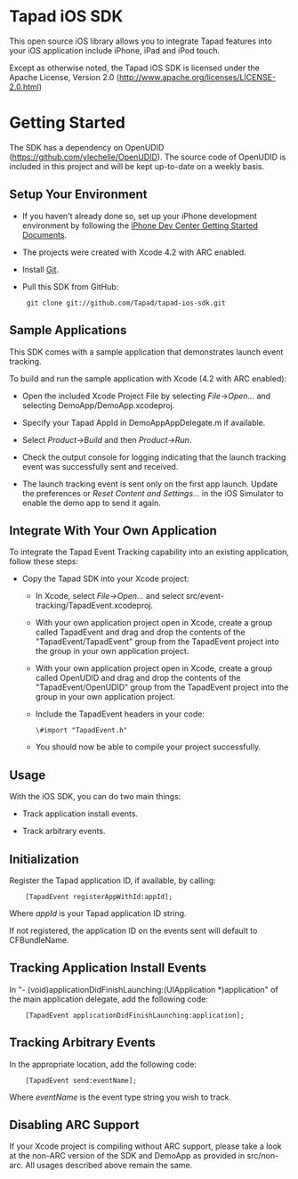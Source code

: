 Tapad iOS SDK
===========================

This open source iOS library allows you to integrate Tapad features into your iOS application include iPhone, iPad and iPod touch.

Except as otherwise noted, the Tapad iOS SDK is licensed under the Apache License, Version 2.0 (http://www.apache.org/licenses/LICENSE-2.0.html)

Getting Started
===============

The SDK has a dependency on OpenUDID (https://github.com/ylechelle/OpenUDID). The source code of OpenUDID is included in this project and will be kept up-to-date on a weekly basis.

Setup Your Environment
----------------------

* If you haven't already done so, set up your iPhone development environment by following the [iPhone Dev Center Getting Started Documents](https://developer.apple.com/iphone/index.action).

* The projects were created with Xcode 4.2 with ARC enabled.

* Install [Git](http://git-scm.com/).

* Pull this SDK from GitHub:

       git clone git://github.com/Tapad/tapad-ios-sdk.git

Sample Applications
-------------------

This SDK comes with a sample application that demonstrates launch event tracking.

To build and run the sample application with Xcode (4.2 with ARC enabled):

* Open the included Xcode Project File by selecting _File_->_Open..._ and selecting DemoApp/DemoApp.xcodeproj.

* Specify your Tapad AppId in DemoAppAppDelegate.m if available.

* Select _Product_->_Build_ and then _Product_->_Run_.

* Check the output console for logging indicating that the launch tracking event was successfully sent and received.

* The launch tracking event is sent only on the first app launch.  Update the preferences or _Reset Content and Settings..._ in the iOS Simulator to enable the demo app to send it again.

Integrate With Your Own Application
-----------------------------------

To integrate the Tapad Event Tracking capability into an existing application, follow these steps:

* Copy the Tapad SDK into your Xcode project:
  * In Xcode, select _File_->_Open..._ and select src/event-tracking/TapadEvent.xcodeproj.
  * With your own application project open in Xcode, create a group called TapadEvent and drag and drop the contents of the "TapadEvent/TapadEvent" group from the TapadEvent project into the group in your own application project.
  * With your own application project open in Xcode, create a group called OpenUDID and drag and drop the contents of the "TapadEvent/OpenUDID" group from the TapadEvent project into the group in your own application project.
  * Include the TapadEvent headers in your code:

        \#import "TapadEvent.h"

  * You should now be able to compile your project successfully.

Usage
-----

With the iOS SDK, you can do two main things:

* Track application install events.

* Track arbitrary events.

Initialization
--------------

Register the Tapad application ID, if available, by calling:

        [TapadEvent registerAppWithId:appId];

Where _appId_ is your Tapad application ID string.

If not registered, the application ID on the events sent will default to CFBundleName.

Tracking Application Install Events
-----------------------------------

In "- (void)applicationDidFinishLaunching:(UIApplication *)application" of the main application delegate, add the following code:

        [TapadEvent applicationDidFinishLaunching:application];

Tracking Arbitrary Events
-------------------------

In the appropriate location, add the following code:

        [TapadEvent send:eventName];

Where _eventName_ is the event type string you wish to track.

Disabling ARC Support
---------------------

If your Xcode project is compiling without ARC support, please take a look at the non-ARC version of the SDK and DemoApp as provided in src/non-arc.  All usages described above remain the same.
